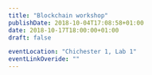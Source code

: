 ```yaml
---
title: "Blockchain workshop"
publishDate: 2018-10-04T17:08:58+01:00
date: 2018-10-17T18:00:00+01:00
draft: false

eventLocation: "Chichester 1, Lab 1"
eventLinkOveride: ""
---
```


